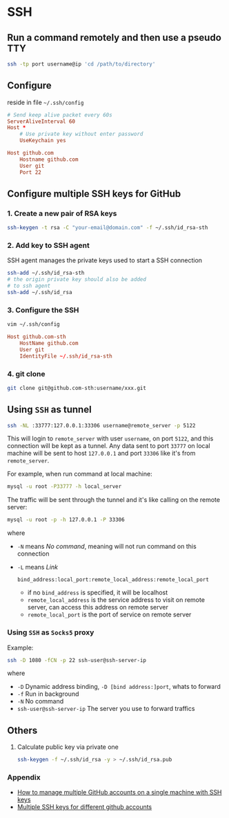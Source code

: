 # SSH

## Run a command remotely and then use a pseudo TTY

```bash
ssh -tp port username@ip 'cd /path/to/directory'
```

## Configure

reside in file `~/.ssh/config`

```conf
# Send keep alive packet every 60s
ServerAliveInterval 60
Host *
    # Use private key without enter password
    UseKeychain yes

Host github.com
    Hostname github.com
    User git
    Port 22
```

## Configure multiple SSH keys for GitHub

### 1. Create a new pair of RSA keys

```bash
ssh-keygen -t rsa -C "your-email@domain.com" -f ~/.ssh/id_rsa-sth
```

### 2. Add key to SSH agent

SSH agent manages the private keys used to start a SSH connection

```bash
ssh-add ~/.ssh/id_rsa-sth
# the origin private key should also be added
# to ssh agent
ssh-add ~/.ssh/id_rsa
```

### 3. Configure the SSH

```bash
vim ~/.ssh/config
```

```conf
Host github.com-sth
    HostName github.com
    User git
    IdentityFile ~/.ssh/id_rsa-sth
```

### 4. git clone

```bash
git clone git@github.com-sth:username/xxx.git
```

## Using `SSH` as tunnel

```bash
ssh -NL :33777:127.0.0.1:33306 username@remote_server -p 5122
```

This will login to `remote_server` with user `username`, on port `5122`, and this connection will be kept as a tunnel.
Any data sent to port `33777` on local machine will be sent to host `127.0.0.1` and port `33306` like it's from `remote_server`.

For example, when run command at local machine:

```bash
mysql -u root -P33777 -h local_server
```

The traffic will be sent through the tunnel and it's like calling on the remote server:

```bash
mysql -u root -p -h 127.0.0.1 -P 33306
```

where

- `-N` means _No command_, meaning will not run command on this connection
- `-L` means _Link_

  `bind_address:local_port:remote_local_address:remote_local_port`

  - if no `bind_address` is specified, it will be localhost
  - `remote_local_address` is the service address to visit on remote server, can access this address on remote server
  - `remote_local_port` is the port of service on remote server

### Using `SSH` as `Socks5` proxy

Example:

```bash
ssh -D 1080 -fCN -p 22 ssh-user@ssh-server-ip
```

where

- `-D` Dynamic address binding, `-D [bind address:]port`, whats to forward
- `-f` Run in background
- `-N` No command
- `ssh-user@ssh-server-ip` The server you use to forward traffics

## Others

1. Calculate public key via private one

   ```bash
   ssh-keygen -f ~/.ssh/id_rsa -y > ~/.ssh/id_rsa.pub
   ```

### Appendix

- [How to manage multiple GitHub accounts on a single machine with SSH keys](https://medium.freecodecamp.org/manage-multiple-github-accounts-the-ssh-way-2dadc30ccaca)
- [Multiple SSH keys for different github accounts](https://gist.github.com/jexchan/2351996)